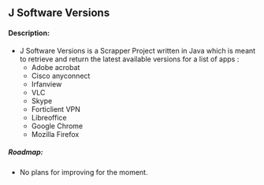 ## J Software Versions

#### Description:
- J Software Versions is a Scrapper Project written in Java which is meant to retrieve and return the latest available versions for a list of apps : 
    - Adobe acrobat
    - Cisco anyconnect
    - Irfanview
    - VLC
    - Skype
    - Forticlient VPN
    - Libreoffice
    - Google Chrome
    - Mozilla Firefox

##### Roadmap:
- No plans for improving for the moment.